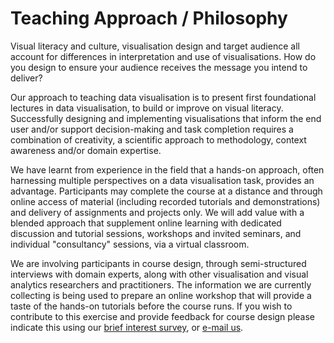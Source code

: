 # Teaching Approach / Philosophy

Visual literacy and culture, visualisation design and target audience all account for differences in interpretation and use of visualisations. How do you design to ensure your audience receives the message you intend to deliver?

Our approach to teaching data visualisation is to present first foundational lectures in data visualisation, to build or improve on visual literacy. Successfully designing and implementing visualisations that inform the end user and/or support decision-making and task completion requires a combination of creativity, a scientific approach to methodology, context awareness and/or domain expertise.

We have learnt from experience in the field that a hands-on approach, often harnessing multiple perspectives on a data visualisation task, provides an advantage. Participants may complete the course at a distance and through online access of material (including recorded tutorials and demonstrations) and delivery of assignments and projects only. We will add value with a blended approach that supplement online learning with dedicated discussion and tutorial sessions, workshops and invited seminars, and individual "consultancy" sessions, via a virtual classroom.

We are involving participants in course design, through semi-structured interviews with domain experts, along with other visualisation and visual analytics researchers and practitioners. The information we are currently collecting is being used to prepare an online workshop that will provide a taste of the hands-on tutorials before the course runs. If you wish to contribute to this exercise and provide feedback for course design please indicate this using our [brief interest survey](https://forms.gle/4Z6wTZkoHMsNL5Yu5), or [e-mail us](mailto:@gmail.com).
